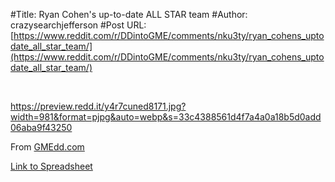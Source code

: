 #Title: Ryan Cohen's up-to-date ALL STAR team
#Author: crazysearchjefferson
#Post URL: [https://www.reddit.com/r/DDintoGME/comments/nku3ty/ryan_cohens_uptodate_all_star_team/](https://www.reddit.com/r/DDintoGME/comments/nku3ty/ryan_cohens_uptodate_all_star_team/)


&#x200B;

https://preview.redd.it/y4r7cuned8171.jpg?width=981&format=pjpg&auto=webp&s=33c4388561d4f7a4a0a18b5d0add06aba9f43250

From [GMEdd.com](https://GMEdd.com)

[Link to Spreadsheet](https://onedrive.live.com/View.aspx?resid=D645EE2EDB0B6!2165&authkey=!ACYyRMIG2MvPQmE)